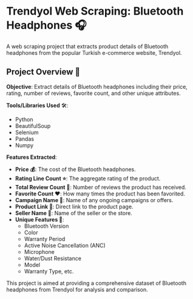 # Trendyol Web Scraping: Bluetooth Headphones 🎧

A web scraping project that extracts product details of Bluetooth headphones from the popular Turkish e-commerce website, Trendyol.

## Project Overview 🌟

**Objective**: Extract details of Bluetooth headphones including their price, rating, number of reviews, favorite count, and other unique attributes.

**Tools/Libraries Used** 🛠️:
- Python
- BeautifulSoup
- Selenium
- Pandas
- Numpy

**Features Extracted**:
- **Price 💰**: The cost of the Bluetooth headphones.
- **Rating Line Count ⭐**: The aggregate rating of the product.
- **Total Review Count 📝**: Number of reviews the product has received.
- **Favorite Count ❤️**: How many times the product has been favorited.
- **Campaign Name 📢**: Name of any ongoing campaigns or offers.
- **Product Link 🔗**: Direct link to the product page.
- **Seller Name 🏢**: Name of the seller or the store.
- **Unique Features 🌈**:
  - Bluetooth Version
  - Color
  - Warranty Period
  - Active Noise Cancellation (ANC)
  - Microphone
  - Water/Dust Resistance
  - Model
  - Warranty Type, etc.

This project is aimed at providing a comprehensive dataset of Bluetooth headphones from Trendyol for analysis and comparison.
